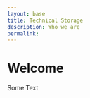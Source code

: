 ```yaml
---
layout: base 
title: Technical Storage
description: Who we are
permalink: 
---
```


<h1>Welcome</h1>

Some Text